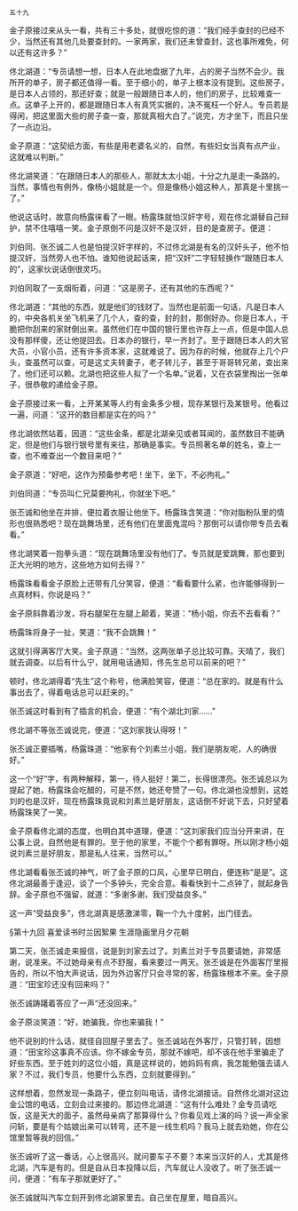     五十九 

   金子原接过来从头一看，共有三十多处，就很吃惊的道：“我们经手查封的已经不少，当然还有其他几处要查封的。一家两家，我们还未曾查封，这也事所难免，何以还有这许多？”

   佟北湖道：“专员请想一想，日本人在此地盘据了九年，占的房子当然不会少。我所开的单子，房子都还值得一看。至于细小的，单子上根本没有提到。这些房子，是日本人占领的，那还好查；就是一般跟随日本人的，他们的房子，比较难查一点。这单子上开的，都是跟随日本人有真凭实据的，决不冤枉一个好人。专员若是得闲，把这里面大些的房子查一查，那就真相大白了。”说完，方才坐下，而且只坐了一点边沿。

   金子原道：“这契纸方面，有些是用老婆名义的，自然，有些妇女当真有点产业，这就难以判断。”

   佟北湖笑道：“在跟随日本人的那些人，那就太太小姐，十分之九是走一条路的。当然，事情也有例外，像杨小姐就是一个。但是像杨小姐这种人，那真是十里挑一了。”

   他说这话时，故意向杨露徕看了一眼。杨露珠就怕汉奸字号，观在佟北湖替自己辩护，禁不住嘻嘻一笑。金子原倒不问是汉奸不是汉奸，目的是查房子。便道：

   刘伯同、张丕诚二人也是怕提汉奸字样的，不过佟北湖是有名的汉奸头子，他不怕提汉奸，当然旁人也不怕。谁知他说起话来，把“汉奸”二字轻轻换作“跟随日本人的”，这家伙说话倒很灵巧。

   刘伯同取了一支烟衔着，问道：“这是房子，还有其他的东西呢？”

   佟北湖道：“其他的东西，就是他们的钱财了。当然也是前面一句话，凡是日本人的，中央各机关坐飞机来了几个人，查的查，封的封，那倒好办。你是日本人，干脆把你刮来的家财倒出来。虽然他们在中国的银行里也许存上一点，但是中国人总没有那样傻，还让他提回去。日本办的银行，早一齐封了。至于跟随日本人的大官大员，小官小员，还有许多资本家，这就难说了。因为存的时候，他就存上几个户头，查虽然可以查，可是这丈夫转妻子，老子转儿子，甚至于哥哥转兄弟，查出来了，他们还可以赖。北湖也把这些人拟了一个名单。”说着，又在衣袋里掏出一张单子，很恭敬的递给金子原。

   金子原接过来一看，上开某某等人约有金条多少根，现存某银行及某银号。他看过一遍，问道：“这开的数目都是实在的吗？”

   佟北湖依然站着，因道：“这些金条，都是北湖亲见或者耳闻的，虽然数目不能确定，但是他们与银行银号里有来往，那确是事实。专员照著名单的姓名，查上一查，也不难查出一个数目来吧？”

   金子原道：“好吧，这作为预备参考吧！坐下，坐下，不必拘礼。”

   刘伯同道：“专员叫仁兄莫要拘礼，你就坐下吧。”

   张丕诚和他坐在并排，便拉着衣服让他坐下。杨露珠含笑道：“你对脂粉队里的情形也很熟悉吧？现在跳舞场里，还有他们在里面鬼混吗？那倒可以请你带专员去看看。”

   佟北湖笑着一抱拳头道：“现在跳舞场里没有他们了。专员就是爱跳舞，那也要到正大光明的地方，这些地方如何去得？”

   杨露珠看看金子原脸上还带有几分笑容，便道：“看看要什么紧，也许能够得到一点真材料，你说是吗？”

   金子原斜靠着沙发，将右腿架在左腿上颠着，笑道：“杨小姐，你去不去看看？”

   杨露珠将身子一扯，笑道：“我不会跳舞！”

   这就引得满客厅大笑。金子原道：“当然，这两张单子总比较可靠。天晴了，我们就去调查。以后有什么宁，就用电话通知，佟先生总可以前来的吧？”

   顿时，佟北湖得着“先生”这个称号，他满脸笑容，便道：“总在家的。就是有什么事出去了，得着电话总可以赶来的。”

   张丕诚这时看到有了插言的机会，便道：“有个湖北刘家……”

   佟北湖不等张丕诚说完，便道：“这刘家我认得呀！”

   张丕诚正要插嘴，杨露珠道：“他家有个刘素兰小姐，我们是朋友呢，人的确很好。”

   这一个“好”字，有两种解释，第一，待人挺好！第二，长得很漂亮。张丕诚总以为提起了她，杨露珠会吃醋的，可是不然，她还夸赞了一句。佟北湖也没想到，这姓刘的也是汉奸，现在杨露珠竟说和刘素兰是好朋友，这话倒不好说下去，只好望着杨露珠笑了一笑。

   金子原看佟北湖的态度，也明白其中道理，便道：“这刘家我们应当分开来讲，在公事上说，自然他是有罪的。至于他的家里，不能个个都有罪呀。所以刚才杨小姐说刘素兰是好朋友，那是私人往来，当然可以。”

   佟北湖看看张丕诚的神气，听了金子原的口风，心里早已明白，便连称“是是”。这佟北湖最善于逢迎，谈了一个多钟头，完全合意。看看快到十二点钟了，就起身告辞。金子原也不强留，就道：“多谢多谢，我们受益良多。”

   这一声“受益良多”，佟北湖真是感激涕零，鞠一个九十度躬，出门径去。

   §第十九回 喜爱读书时兰因絮果 生涯隐画里月夕花朝

   第二天，张丕诚走来报信，说是到刘家去过了。刘素兰对于专员要请她，非常感谢，说准来。不过她母亲有点不舒服，看来要过一两天。张丕诚是在外面客厅里报告的，所以不怕大声说话，因为外边客厅只会寻常的客，杨露珠根本不来。金子原道：“田宝珍还没有回来吗？”

   张丕诚踌躇着答应了一声“还没回来。”

   金子原淡笑道：“好，她骗我，你也来骗我！”

   他不说别的什么话，就径自回屋子里去了。张丕诚站在外客厅，只管打转，因想道：“田宝珍这事真不应该。你不嫁金专员，那就不嫁吧，却不该在他手里骗走了好些东西。至于姓刘的这位小姐，真是这样说的，她妈妈有病，我怎能勉强去请人家？不过，我们专员，他要什么东西，立刻就要得到。”

   这样想着，忽然发现一条路子，便立刻叫电话，请佟北湖接话。自然佟北湖对这边金公馆的电话，立刻会过来接的。那边佟北湖道：“这有什么难处？金专员请吃饭，这是天大的面子，虽然母亲病了那算得什么？你看见戏上演的吗？说一声全家问斩，要是有个姑娘出来可以转弯，还不是一线生机吗？我马上就去劝她，你在公馆里暂等我的回信。”

   张丕诚听了这一番话，心上很高兴。就问要车子不要？本来当汉奸的人，尤其是佟北湖，汽车是有的。但是自从日本投降以后，汽车就让人没收了。听了张丕诚一问，便道：“有车子那就更好了。”

   张丕诚就叫汽车立刻开到佟北湖家里去。自己坐在屋里，暗自高兴。

